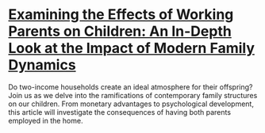 
# [Examining the Effects of Working Parents on Children: An In-Depth Look at the Impact of Modern Family Dynamics](https://www.mindhaste.com/t/family/examining-the-effects-of-working-parents-on-children-an-in-depth-look-at-the-impact-of-modern-family-dynamics-261)

Do two-income households create an ideal atmosphere for their offspring? Join us as we delve into the ramifications of contemporary family structures on our children. From monetary advantages to psychological development, this article will investigate the consequences of having both parents employed in the home.
    
